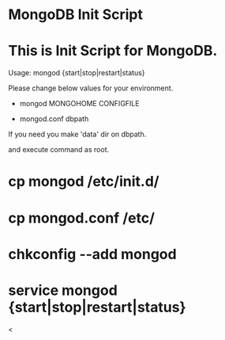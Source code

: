 MongoDB Init Script
=======

# This is Init Script for MongoDB.

Usage: mongod {start|stop|restart|status}


Please change below values for your environment.

* mongod
MONGOHOME
CONFIGFILE

* mongod.conf
dbpath

If you need you make 'data' dir on dbpath.

and execute command as root.

>
# cp mongod /etc/init.d/
# cp mongod.conf /etc/
# chkconfig --add mongod

# service mongod {start|stop|restart|status}
<
